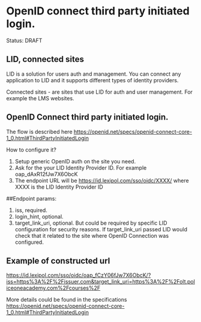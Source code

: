# OpenID connect third party initiated login. 
Status: DRAFT

## LID, connected sites

LID is a  solution for users auth and management. You can connect any application to LID and it supports different types of identity providers.

Connected sites - are sites that use LID for auth and user management. For example the LMS websites.

## OpenID Connect third party initiated login. 

The flow is described here https://openid.net/specs/openid-connect-core-1_0.html#ThirdPartyInitiatedLogin

How to configure it? 

1) Setup generic OpenID auth on the site you need. 
2) Ask for the your LID Identity Provider ID. For example oap_dAxR12fJw7X6ObcK
3) The endpoint URL will be https://id.lexipol.com/sso/oidc/XXXX/ where XXXX is the LID Identity Provider ID


##Endpoint params:
1) iss, required. 
2) login_hint, optional. 
3) target_link_uri, optional. But could be required by specific LID configuration for security reasons. 
If target_link_uri passed LID would check that it related to the site where OpenID Connection was configured. 


## Example of constructed url
https://id.lexipol.com/sso/oidc/oap_fCzY06fJw7X6ObcK/?iss=https%3A%2F%2Fissuer.com&target_link_uri=https%3A%2F%2Folt.policeoneacademy.com%2Fcourses%2F

More details could be found in the specifications https://openid.net/specs/openid-connect-core-1_0.html#ThirdPartyInitiatedLogin
